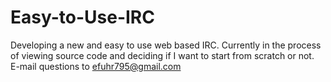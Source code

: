 Easy-to-Use-IRC
===============

Developing a new and easy to use web based IRC. Currently in the process of viewing source code and deciding if I want to start from scratch or not. E-mail questions to efuhr795@gmail.com
